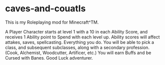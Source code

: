 # caves-and-couatls

This is my Roleplaying mod for Minecraft^TM.

A Player Character starts at level 1 with a 10 in each Ability Score, and receives 1 Ability point to Spend with each level up.
Ability scores will affect  attakes, saves, spellcasting. Everything you do.
You will be able to pick a class, and subsequent subclasses, along with a secondary profession. (Cook, Alchemist, Woodcutter, Artificer, etc.)
You will earn Buffs and be Cursed with Banes. 
Good Luck adventurer.  

